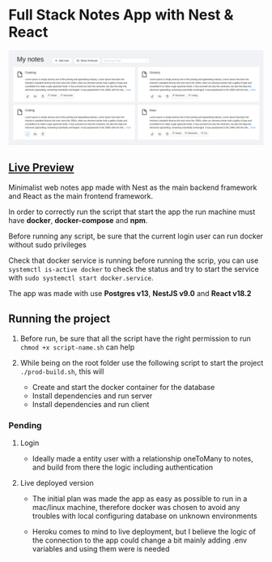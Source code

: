 # Full Stack Notes App with Nest & React

![appImg](front/public/APP.png)

## [Live Preview](https://nest-note.herokuapp.com/)

Minimalist web notes app made with Nest as the main backend framework and React as the main frontend framework.

In order to correctly run the script that start the app the run machine must have __docker__, __docker-compose__ and __npm__.

Before running any script, be sure that the current login user can run docker without sudo privileges

Check that docker service is running before running the scrip, you can use `systemctl is-active docker` to check the status and try to start the service with `sudo systemctl start docker.service`.

The app was made with use __Postgres v13__, __NestJS v9.0__ and __React v18.2__

## Running the project

1. Before run, be sure that all the script have the right permission to run `chmod +x script-name.sh` can help

2. While being on the root folder use the following script to start the project `./prod-build.sh`, this will

    - Create and start the docker container for the database
    - Install dependencies and run server
    - Install dependencies and run client

### Pending

1. Login

    - Ideally made a entity user with a relationship oneToMany to notes, and build from there the logic including authentication

2. Live deployed version

    - The initial plan was made the app as easy as possible to run in a mac/linux machine, therefore docker was chosen to avoid any troubles with local configuring database on unknown environments

    - Heroku comes to mind to live deployment, but I believe the logic of the connection to the app could change a bit mainly adding .env variables and using them were is needed
